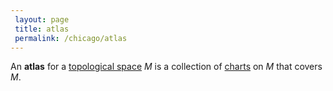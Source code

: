 ```yaml
---
 layout: page
 title: atlas
 permalink: /chicago/atlas
---
```

An **atlas** for a [topological space](https://mathgloss.github.io/MathGloss/topological_space) $M$ is a collection of [charts](https://mathgloss.github.io/MathGloss/chart) on $M$ that covers $M$.